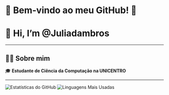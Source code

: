 # 🌟 Bem-vindo ao meu GitHub! 🌟
# 👋 Hi, I’m @Juliadambros

---

## 👨‍💻 Sobre mim
🎓 **Estudante de Ciência da Computação na UNICENTRO**  

---

![Estatísticas do GitHub](https://github-readme-stats.vercel.app/api?username=Juliadambros&show_icons=true&theme=radical)
![Linguagens Mais Usadas](https://github-readme-stats.vercel.app/api/top-langs/?username=Juliadambros&layout=compact&theme=radical)
